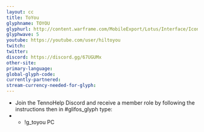 ```yaml
---
layout: cc
title: ToYou
glyphname: TOYOU
glyphurl: http://content.warframe.com/MobileExport/Lotus/Interface/Icons/Player/ContentCreators/ToYou.png
glyphwave: 5
youtube: https://youtube.com/user/hiltoyou
twitch: 
twitter: 
discord: https://discord.gg/67UGUMx
other-site: 
primary-language: 
global-glyph-code: 
currently-partnered: 
stream-currency-needed-for-glyph: 
---
```

* Join the TennoHelp Discord and receive a member role by following the instructions then in #glifos_glyph type:
* * !g_toyou PC

